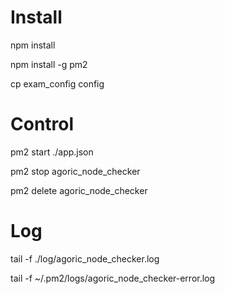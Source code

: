 # Install
npm install

npm install -g pm2

cp exam_config config

# Control
pm2 start ./app.json

pm2 stop agoric_node_checker

pm2 delete agoric_node_checker

# Log
tail -f ./log/agoric_node_checker.log

tail -f ~/.pm2/logs/agoric_node_checker-error.log
